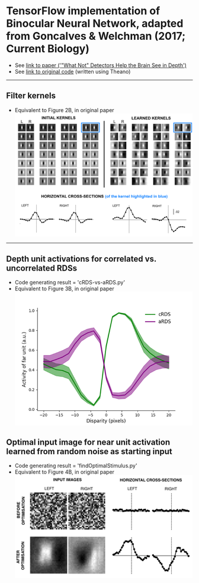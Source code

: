 # TensorFlow implementation of Binocular Neural Network, adapted from Goncalves & Welchman (2017; Current Biology)
- See [link to paper ('"What Not" Detectors Help the Brain See in Depth')](https://www.cell.com/current-biology/fulltext/S0960-9822(17)30404-9)
- See [link to original code](https://www.repository.cam.ac.uk/handle/1810/263961) (written using Theano)

----
## Filter kernels
- Equivalent to Figure 2B, in original paper 
![](https://github.com/michaelsmclayton/BinocularNeuralNetwork/raw/master/figures/kernelsBeforeAndAfterTraining.png)

----
## Depth unit activations for correlated vs. uncorrelated RDSs
- Code generating result = 'cRDS-vs-aRDS.py'
- Equivalent to Figure 3B, in original paper
![](https://github.com/michaelsmclayton/BinocularNeuralNetwork/raw/master/figures/disparityResultsForCorrAndAntiCorr.png)

## Optimal input image for near unit activation learned from random noise as starting input
- Code generating result = 'findOptimalStimulus.py'
- Equivalent to Figure 4B, in original paper
![](https://github.com/michaelsmclayton/BinocularNeuralNetwork/raw/master/figures/optimisedInputImages.png)
